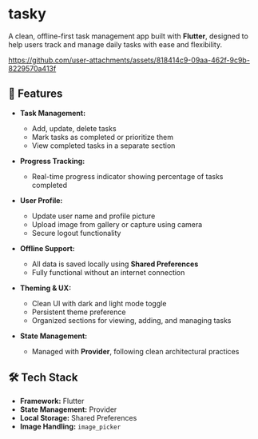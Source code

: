 # tasky

A clean, offline-first task management app built with **Flutter**, designed to help users track and manage daily tasks with ease and flexibility.


https://github.com/user-attachments/assets/818414c9-09aa-462f-9c9b-8229570a413f



## 📱 Features

- **Task Management:**  
  - Add, update, delete tasks  
  - Mark tasks as completed or prioritize them  
  - View completed tasks in a separate section

- **Progress Tracking:**  
  - Real-time progress indicator showing percentage of tasks completed

- **User Profile:**  
  - Update user name and profile picture  
  - Upload image from gallery or capture using camera  
  - Secure logout functionality

- **Offline Support:**  
  - All data is saved locally using **Shared Preferences**  
  - Fully functional without an internet connection

- **Theming & UX:**  
  - Clean UI with dark and light mode toggle  
  - Persistent theme preference  
  - Organized sections for viewing, adding, and managing tasks

- **State Management:**  
  - Managed with **Provider**, following clean architectural practices

## 🛠 Tech Stack

- **Framework:** Flutter  
- **State Management:** Provider  
- **Local Storage:** Shared Preferences  
- **Image Handling:** `image_picker`  
